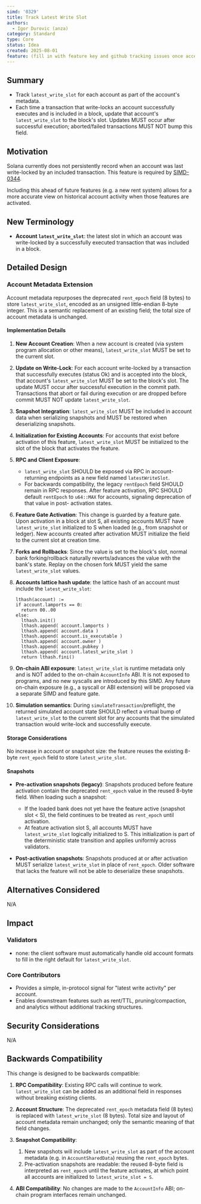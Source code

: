 ```yaml
---
simd: '0329'
title: Track Latest Write Slot
authors:
  - Igor Durovic (anza)
category: Standard
type: Core
status: Idea
created: 2025-08-01
feature: (fill in with feature key and github tracking issues once accepted)
---
```


## Summary

- Track `latest_write_slot` for each account as part of the account's metadata.
- Each time a transaction that write-locks an account successfully executes and
  is included in a block, update that account's `latest_write_slot` to the
  block's slot. Updates MUST occur after successful execution; aborted/failed
  transactions MUST NOT bump this field.

## Motivation

Solana currently does not persistently record when an account was last
write-locked by an included transaction. This feature is required by
[SIMD-0344](https://github.com/solana-foundation/solana-improvement-documents/pull/344).

Including this ahead of future features (e.g. a new rent system) allows for
a more accurate view on historical account activity when those features are
activated.

## New Terminology

- **Account `latest_write_slot`**: the latest slot in which an account was
  write-locked by a successfully executed transaction that was included in a
  block.

## Detailed Design

### Account Metadata Extension

Account metadata repurposes the deprecated `rent_epoch` field (8 bytes) to store
`latest_write_slot`, encoded as an unsigned little-endian 8-byte integer. This
is a semantic replacement of an existing field; the total size of account
metadata is unchanged.

#### Implementation Details

1. **New Account Creation**: When a new account is created (via system program
   allocation or other means), `latest_write_slot` MUST be set to the current
   slot.

2. **Update on Write-Lock**: For each account write-locked by a transaction
   that successfully executes (status Ok) and is accepted into the block, that
   account's `latest_write_slot` MUST be set to the block's slot. The update
   MUST occur after successful execution in the commit path. Transactions that
   abort or fail during execution or are dropped before commit MUST NOT update
   `latest_write_slot`.

3. **Snapshot Integration**: `latest_write_slot` MUST be included in account
   data when serializing snapshots and MUST be restored when deserializing
   snapshots.

4. **Initialization for Existing Accounts**: For accounts that exist before
   activation of this feature, `latest_write_slot` MUST be initialized to the
   slot of the block that activates the feature.

5. **RPC and Client Exposure**:
   - `latest_write_slot` SHOULD be exposed via RPC in account-returning
     endpoints as a new field named `latestWriteSlot`.
   - For backwards compatibility, the legacy `rentEpoch` field SHOULD remain in
     RPC responses. After feature activation, RPC SHOULD default `rentEpoch` to
     `u64::MAX` for accounts, signaling deprecation of that value in post-
     activation states.

6. **Feature Gate Activation**: This change is guarded by a feature gate. Upon
   activation in a block at slot S, all existing accounts MUST have
   `latest_write_slot` initialized to S when loaded (e.g., from snapshot or
   ledger). New accounts created after activation MUST initialize the field to
   the current slot at creation time.

7. **Forks and Rollbacks**: Since the value is set to the block's slot, normal
    bank forking/rollback naturally reverts/advances the value with the bank's
    state. Replay on the chosen fork MUST yield the same `latest_write_slot`
    values.

8. **Accounts lattice hash update**: the lattice hash of an account must
    include the `latest_write_slot`:

    ```
   lthash(account) :=
   if account.lamports == 0:
      return 00..00
   else:
      lthash.init()
      lthash.append( account.lamports )
      lthash.append( account.data )
      lthash.append( account.is_executable )
      lthash.append( account.owner )
      lthash.append( account.pubkey )
      lthash.append( account.latest_write_slot )
      return lthash.fini()
   ```

9. **On-chain ABI exposure**: `latest_write_slot` is runtime metadata only and
   is NOT added to the on-chain `AccountInfo` ABI. It is not exposed to
   programs, and no new syscalls are introduced by this SIMD. Any future
   on-chain exposure (e.g., a syscall or ABI extension) will be proposed via a
   separate SIMD and feature gate.

10. **Simulation semantics**: During `simulateTransaction`/preflight, the
    returned simulated account state SHOULD reflect a virtual bump of
    `latest_write_slot` to the current slot for any accounts that the simulated
    transaction would write-lock and successfully execute.

#### Storage Considerations

No increase in account or snapshot size: the feature reuses the existing 8-byte
`rent_epoch` field to store `latest_write_slot`.

#### Snapshots

- **Pre-activation snapshots (legacy)**: Snapshots produced before feature
  activation contain the deprecated `rent_epoch` value in the reused 8-byte
  field. When loading such a snapshot:
  - If the loaded bank does not yet have the feature active (snapshot slot < S),
    the field continues to be treated as `rent_epoch` until activation.
  - At feature activation slot S, all accounts MUST have `latest_write_slot`
    logically initialized to S. This initialization is part of the
    deterministic state transition and applies uniformly across validators.

- **Post-activation snapshots**: Snapshots produced at or after activation MUST
  serialize `latest_write_slot` in place of `rent_epoch`. Older software that
  lacks the feature will not be able to deserialize these snapshots.

## Alternatives Considered

N/A

## Impact

### Validators

- none: the client software must automatically handle old account formats
  to fill in the right default for `latest_write_slot`.

### Core Contributors

- Provides a simple, in-protocol signal for "latest write activity" per account.
- Enables downstream features such as rent/TTL, pruning/compaction, and
  analytics without additional tracking structures.

## Security Considerations

N/A

## Backwards Compatibility

This change is designed to be backwards compatible:

1. **RPC Compatibility**: Existing RPC calls will continue to work.
   `latest_write_slot` can be added as an additional field in responses without
   breaking existing clients.

2. **Account Structure**: The deprecated `rent_epoch` metadata field (8 bytes)
   is replaced with `latest_write_slot` (8 bytes). Total size and layout of
   account metadata remain unchanged; only the semantic meaning of that field
   changes.

3. **Snapshot Compatibility**:
   1. New snapshots will include `latest_write_slot` as part of the account
   metadata (e.g. in `AccountSharedData`) reusing the `rent_epoch` bytes.
   2. Pre-activation snapshots are readable: the reused 8-byte field is
   interpreted as `rent_epoch` until the feature activates, at which point all
   accounts are initialized to `latest_write_slot = S`.
4. **ABI Compatibility**: No changes are made to the `AccountInfo` ABI; on-chain
   program interfaces remain unchanged.
